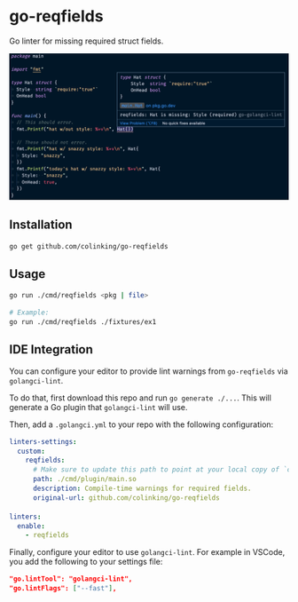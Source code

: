 # go-reqfields

Go linter for missing required struct fields.

![example](./.github/example.png)

## Installation

```sh
go get github.com/colinking/go-reqfields
```

## Usage

```sh
go run ./cmd/reqfields <pkg | file>
```

```sh
# Example:
go run ./cmd/reqfields ./fixtures/ex1
```

## IDE Integration

You can configure your editor to provide lint warnings from `go-reqfields` via `golangci-lint`.

To do that, first download this repo and run `go generate ./...`. This will generate a Go plugin that `golangci-lint` will use.

Then, add a `.golangci.yml` to your repo with the following configuration:

```yaml
linters-settings:
  custom:
    reqfields:
      # Make sure to update this path to point at your local copy of `colinking/go-reqfields`:
      path: ./cmd/plugin/main.so
      description: Compile-time warnings for required fields.
      original-url: github.com/colinking/go-reqfields

linters:
  enable:
    - reqfields
```

Finally, configure your editor to use `golangci-lint`. For example in VSCode, you add the following to your settings file:

```json
"go.lintTool": "golangci-lint",
"go.lintFlags": ["--fast"],
```
